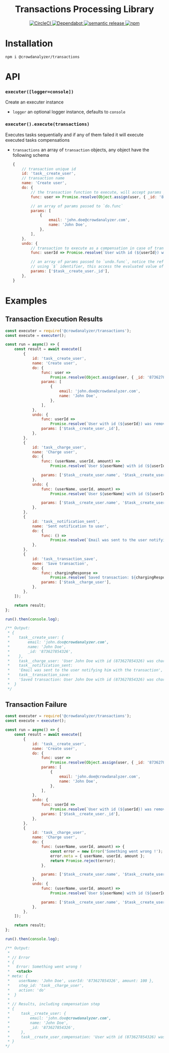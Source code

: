 <h1 align="center">Transactions Processing Library</h1>
<p align="center">
   <a href="https://circleci.com/gh/crowdanalyzer/transactions/tree/master">
        <img alt="CircleCI" src="https://circleci.com/gh/crowdanalyzer/transactions/tree/master.svg?style=shield&circle-token=79d3b9ba3c54691eb05b833d9cc63e151bd77cc8">
    </a>
   <a href="https://dependabot.com">
        <img alt="Dependabot" src="https://img.shields.io/badge/dependabot-config%20required-red">
    </a>
   <a href="https://github.com/semantic-release/semantic-release">
        <img alt="semantic release" src="https://img.shields.io/badge/%20%20%F0%9F%93%A6%F0%9F%9A%80-semantic--release-e10079.svg">
    </a>
   <a href="https://www.npmjs.com/package/@crowdanalyzer/transactions">
        <img alt="npm" src="https://img.shields.io/badge/npm-latest-blue">
    </a>
</p>

# Installation
```
npm i @crowdanalyzer/transactions
```

# API

### `executer([logger=console])`
  Create an executer instance
  - `logger` an optional logger instance, defaults to `console`

### `executer().execute(transactions)`
  Executes tasks sequentially and if any of them failed it will execute executed tasks compensations

  - `transactions` an array of `transaction` objects, any object have the following schema
    ```js
    {
        // transaction unique id
        id: 'task__create_user',
        // transaction name
        name: 'Create user',
        do: {
            // the transaction function to execute, will accept params passed in `do.params` below
            func: user => Promise.resolve(Object.assign(user, { _id: '873627854326' })),

            // an array of params passed to `do.func`
            params: [
                {
                    email: 'john.doe@crowdanalyzer.com',
                    name: 'John Doe',
                },
            ],
        },
        undo: {
            // transaction to execute as a compensation in case of transaction failure
            func: userId => Promise.resolve(`User with id (${userId}) was removed`),

            // an array of params passed to `undo.func`, notice the reference to a previous transaction with its id
            // using `$` identifier, this access the evaluated value of this transaction
            params: ['$task__create_user._id'],
        },
    }
    ```


# Examples

## Transaction Execution Results
```js
const executer = require('@crowdanalyzer/transactions');
const execute = executer();

const run = async() => {
    const result = await execute([
        {
            id: 'task__create_user',
            name: 'Create user',
            do: {
                func: user =>
                    Promise.resolve(Object.assign(user, { _id: '873627854326' })),
                params: [
                    {
                        email: 'john.doe@crowdanalyzer.com',
                        name: 'John Doe',
                    },
                ],
            },
            undo: {
                func: userId =>
                    Promise.resolve(`User with id (${userId}) was removed`),
                params: ['$task__create_user._id'],
            },
        },
        {
            id: 'task__charge_user',
            name: 'Charge user',
            do: {
                func: (userName, userId, amount) =>
                    Promise.resolve(`User ${userName} with id (${userId}) was charged ${amount}$`),

                params: ['$task__create_user.name', '$task__create_user._id', 100],
            },
            undo: {
                func: (userName, userId, amount) =>
                    Promise.resolve(`User ${userName} with id (${userId}) was refunded ${amount}$`),

                params: ['$task__create_user.name', '$task__create_user._id', 100],
            },
        },
        {
            id: 'task__notification_sent',
            name: 'Sent notification to user',
            do: {
                func: () =>
                    Promise.resolve(`Email was sent to the user notifying him with the transaction`),
            },
        },
        {
            id: 'task__transaction_save',
            name: 'Save transaction',
            do: {
                func: chargingResponse =>
                    Promise.resolve(`Saved transaction: ${chargingResponse}`),
                params: ['$task__charge_user'],
            },
        },
    ]);

    return result;
};

run().then(console.log);

/** Output:
 * {
 *    task__create_user: {
 *        email: 'john.doe@crowdanalyzer.com',
 *        name: 'John Doe',
 *        _id: '873627854326',
 *    },
 *    task__charge_user: 'User John Doe with id (873627854326) was charged 100$',
 *    task__notification_sent:
 *    'Email was sent to the user notifying him with the transaction',
 *    task__transaction_save:
 *    'Saved transaction: User John Doe with id (873627854326) was charged 100$',
 *  }
 */
```

## Transaction Failure
```js
const executer = require('@crowdanalyzer/transactions');
const execute = executer();

const run = async() => {
    const result = await execute([
        {
            id: 'task__create_user',
            name: 'Create user',
            do: {
                func: user =>
                    Promise.resolve(Object.assign(user, { _id: '873627854326' })),
                params: [
                    {
                        email: 'john.doe@crowdanalyzer.com',
                        name: 'John Doe',
                    },
                ],
            },
            undo: {
                func: userId =>
                    Promise.resolve(`User with id (${userId}) was removed`),
                params: ['$task__create_user._id'],
            },
        },
        {
            id: 'task__charge_user',
            name: 'Charge user',
            do: {
                func: (userName, userId, amount) => {
                    const error = new Error('Something went wrong !');
                    error.meta = { userName, userId, amount };
                    return Promise.reject(error);
                },

                params: ['$task__create_user.name', '$task__create_user._id', 100],
            },
            undo: {
                func: (userName, userId, amount) =>
                    Promise.resolve(`User ${userName} with id (${userId}) was refunded ${amount}$`),

                params: ['$task__create_user.name', '$task__create_user._id', 100],
            },
        },
    ]);

    return result;
};

run().then(console.log);

/** Output:
 *
 * // Error
 * {
 *   Error: Something went wrong !
 *   <stack>
 * meta: {
 *    userName: 'John Doe', userId: '873627854326', amount: 100 },
 *    step_id: 'task__charge_user',
 *    action: 'do'
 *  }
 *
 * // Results, including compensation step
 * {
 *     task__create_user: {
 *         email: 'john.doe@crowdanalyzer.com',
 *         name: 'John Doe',
 *         _id: '873627854326',
 *     },
 *     task__create_user_compensation: 'User with id (873627854326) was removed'
 * }
*/
```
